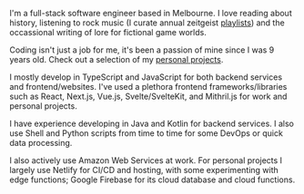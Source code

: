 I'm a full-stack software engineer based in Melbourne. I love reading about history, listening to rock music (I curate annual zeitgeist [playlists](/playlists)) and the occassional writing of lore for fictional game worlds.

Coding isn't just a job for me, it's been a passion of mine since I was 9 years old. Check out a selection of my [personal projects](/projects).

I mostly develop in TypeScript and JavaScript for both backend services and frontend/websites. I've used a plethora frontend frameworks/libraries such as React, Next.js, Vue.js, Svelte/SvelteKit, and Mithril.js for work and personal projects.

I have experience developing in Java and Kotlin for backend services. I also use Shell and Python scripts from time to time for some DevOps or quick data processing.

I also actively use Amazon Web Services at work. For personal projects I largely use Netlify for CI/CD and hosting, with some experimenting with edge functions; Google Firebase for its cloud database and cloud functions.
